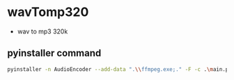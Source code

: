 # wavTomp320
* wav to mp3 320k

## pyinstaller command
```bash
pyinstaller -n AudioEncoder --add-data ".\\ffmpeg.exe;." -F -c .\main.py
```